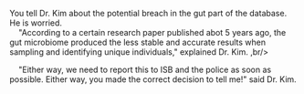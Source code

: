 You tell Dr. Kim about the potential breach in the gut part of the database. He is worried. <br/>
&nbsp;&nbsp;&nbsp;&nbsp;"According to a certain research paper published abot 5 years ago, the gut microbiome produced the less stable and accurate results when sampling and identifying unique individuals," explained Dr. Kim. ,br/>

&nbsp;&nbsp;&nbsp;&nbsp;"Either way, we need to report this to ISB and the police as soon as possible. Either way, you made the correct decision to tell me!" said Dr. Kim.

